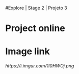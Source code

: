 #Explore | Stage 2 | Projeto 3
<div><h1>Project online</h1>
<h6></h6>
</div>
<div><h1>Image link</h1>
<h6>https://i.imgur.com/1I0HWOj.png</h6>
<div>
